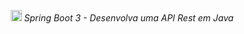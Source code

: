 <p align="center">
    <img src="https://github.com/thr0wn/spring-boot-3-desenvolva-api-rest-java-1/assets/5104565/1bc342c1-2001-46f9-be25-1bab0e7fb9ec" height="18px" />
    <em height="30px">Spring Boot 3 - Desenvolva uma API Rest em Java</em>
</p>
